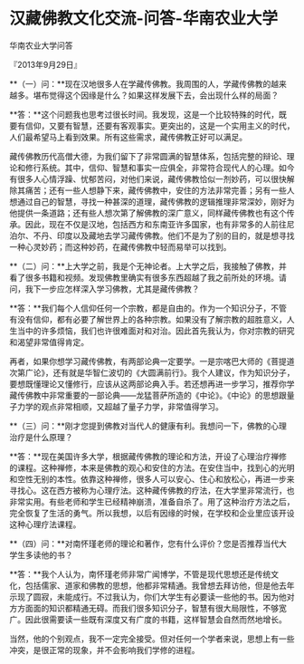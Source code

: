 # 汉藏佛教文化交流-问答-华南农业大学

华南农业大学问答

『2013年9月29日』

**（一）问：**现在汉地很多人在学藏传佛教。我周围的人，学藏传佛教的越来越多。堪布觉得这个因缘是什么？如果这样发展下去，会出现什么样的局面？

**答：**这个问题我也思考过很长时间。我发现，这是一个比较特殊的时代，既要有信仰，又要有智慧，还要有客观事实。更突出的，这是一个实用主义的时代，人们最希望马上看到效果。所有这些需求，藏传佛教正好可以满足。

藏传佛教历代高僧大德，为我们留下了非常圆满的智慧体系，包括完整的辩论、理论和修行系统。其中，信仰、智慧和事实一应俱全，非常符合现代人的心理。如今有很多人心情浮躁、忧郁苦闷，对他们来说，藏传佛教恰似一剂妙药，可以很快解除其痛苦；还有一些人想静下来，藏传佛教中，安住的方法非常完善；另有一些人想通过自己的智慧，寻找一种甚深的道理，藏传佛教的逻辑推理非常深妙，刚好为他提供一条道路；还有些人想次第了解佛教的深广意义，同样藏传佛教也有这个传承。因此，现在不仅是汉地，包括西方和东南亚许多国家，也有非常多的人前往尼泊尔、不丹、印度以及藏地去学习藏传佛教。他们不是为了别的目的，就是想寻找一种心灵妙药；而这种妙药，在藏传佛教中轻而易举可以找到。

**（二）问：**上大学之前，我是个无神论者。上大学之后，我接触了佛教，并看了很多书籍和视频。发现佛教里确实有很多东西超越了我之前所处的环境。请问，我下一步应怎样深入学习佛教，尤其是藏传佛教？

**答：**我们每个人信仰任何一个宗教，都是自由的。作为一个知识分子，不管有没有信仰，都有必要了解世界上的各种宗教。如果没有了解宗教的超胜意义，人生当中的许多烦恼，我们也许很难面对和对治。因此首先我认为，你对宗教的研究和渴望非常值得肯定。

再者，如果你想学习藏传佛教，有两部论典一定要学。一是宗喀巴大师的《菩提道次第广论》，还有就是华智仁波切的《大圆满前行》。我个人建议，作为知识分子，要想既懂理论又懂修行，应该从这两部论典入手。若还想再进一步学习，推荐你学藏传佛教中非常重要的一部论典——龙猛菩萨所造的《中论》。《中论》的思想跟量子力学的观点非常相顺，又超越了量子力学，非常值得学习。

**（三）问：**刚才您提到佛教对当代人的健康有利。我想问一下，佛教的心理治疗是什么原理？

**答：**现在美国许多大学，根据藏传佛教的理论和方法，开设了心理治疗禅修的课程。这种禅修，本来是佛教的观心和安住的方法。在安住当中，找到心的光明和空性无别的本性。依靠这种禅修，很多人可以安心、住心和放松心，再进一步来寻找心。这在西方被称为心理疗法。这种藏传佛教的疗法，在大学里非常流行，也非常实用。有些老师和学生已经精神崩溃，准备自杀了。用了这种治疗方法之后，完全恢复了生活的勇气。所以我想，以后有因缘的时候，在学校和企业里应该开设这种心理疗法课程。

**（四）问：**对南怀瑾老师的理论和著作，您有什么评价？您是否推荐当代大学生多读他的书？

**答：**我个人认为，南怀瑾老师非常广闻博学，不管是现代思想还是传统文化，包括儒家、道家和佛教的思想，他都非常精通。我曾想去拜访他，但是他去年示现了圆寂，未能成行。不过我认为，你们大学生有必要读一些他的书。因为他对方方面面的知识都精通无碍。而我们很多知识分子，智慧有很大局限性，不够宽广。因此很需要读一些既有深度又有广度的书籍，这样智慧会自然而然地增长。

当然，他的个别观点，我不一定完全接受。但对任何一个学者来说，思想上有一些冲突，是很正常的现象，并不会影响我们学修的进程。

